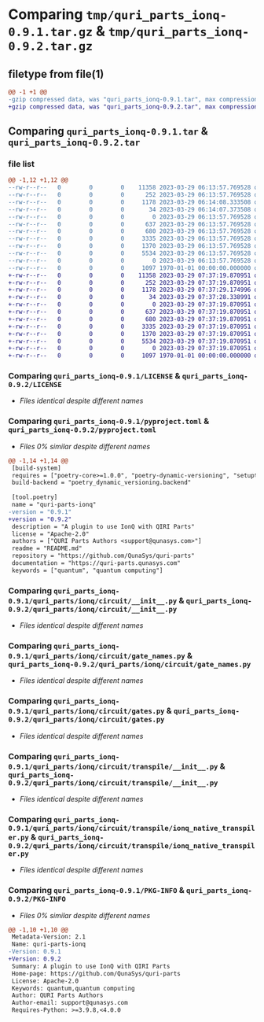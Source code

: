 # Comparing `tmp/quri_parts_ionq-0.9.1.tar.gz` & `tmp/quri_parts_ionq-0.9.2.tar.gz`

## filetype from file(1)

```diff
@@ -1 +1 @@
-gzip compressed data, was "quri_parts_ionq-0.9.1.tar", max compression
+gzip compressed data, was "quri_parts_ionq-0.9.2.tar", max compression
```

## Comparing `quri_parts_ionq-0.9.1.tar` & `quri_parts_ionq-0.9.2.tar`

### file list

```diff
@@ -1,12 +1,12 @@
--rw-r--r--   0        0        0    11358 2023-03-29 06:13:57.769528 quri_parts_ionq-0.9.1/LICENSE
--rw-r--r--   0        0        0      252 2023-03-29 06:13:57.769528 quri_parts_ionq-0.9.1/README.md
--rw-r--r--   0        0        0     1178 2023-03-29 06:14:08.333508 quri_parts_ionq-0.9.1/pyproject.toml
--rw-r--r--   0        0        0       34 2023-03-29 06:14:07.373508 quri_parts_ionq-0.9.1/quri_parts/ionq/NOTICE
--rw-r--r--   0        0        0        0 2023-03-29 06:13:57.769528 quri_parts_ionq-0.9.1/quri_parts/ionq/__init__.py
--rw-r--r--   0        0        0      637 2023-03-29 06:13:57.769528 quri_parts_ionq-0.9.1/quri_parts/ionq/circuit/__init__.py
--rw-r--r--   0        0        0      680 2023-03-29 06:13:57.769528 quri_parts_ionq-0.9.1/quri_parts/ionq/circuit/gate_names.py
--rw-r--r--   0        0        0     3335 2023-03-29 06:13:57.769528 quri_parts_ionq-0.9.1/quri_parts/ionq/circuit/gates.py
--rw-r--r--   0        0        0     1370 2023-03-29 06:13:57.769528 quri_parts_ionq-0.9.1/quri_parts/ionq/circuit/transpile/__init__.py
--rw-r--r--   0        0        0     5534 2023-03-29 06:13:57.769528 quri_parts_ionq-0.9.1/quri_parts/ionq/circuit/transpile/ionq_native_transpiler.py
--rw-r--r--   0        0        0        0 2023-03-29 06:13:57.769528 quri_parts_ionq-0.9.1/quri_parts/ionq/py.typed
--rw-r--r--   0        0        0     1097 1970-01-01 00:00:00.000000 quri_parts_ionq-0.9.1/PKG-INFO
+-rw-r--r--   0        0        0    11358 2023-03-29 07:37:19.870951 quri_parts_ionq-0.9.2/LICENSE
+-rw-r--r--   0        0        0      252 2023-03-29 07:37:19.870951 quri_parts_ionq-0.9.2/README.md
+-rw-r--r--   0        0        0     1178 2023-03-29 07:37:29.174996 quri_parts_ionq-0.9.2/pyproject.toml
+-rw-r--r--   0        0        0       34 2023-03-29 07:37:28.338991 quri_parts_ionq-0.9.2/quri_parts/ionq/NOTICE
+-rw-r--r--   0        0        0        0 2023-03-29 07:37:19.870951 quri_parts_ionq-0.9.2/quri_parts/ionq/__init__.py
+-rw-r--r--   0        0        0      637 2023-03-29 07:37:19.870951 quri_parts_ionq-0.9.2/quri_parts/ionq/circuit/__init__.py
+-rw-r--r--   0        0        0      680 2023-03-29 07:37:19.870951 quri_parts_ionq-0.9.2/quri_parts/ionq/circuit/gate_names.py
+-rw-r--r--   0        0        0     3335 2023-03-29 07:37:19.870951 quri_parts_ionq-0.9.2/quri_parts/ionq/circuit/gates.py
+-rw-r--r--   0        0        0     1370 2023-03-29 07:37:19.870951 quri_parts_ionq-0.9.2/quri_parts/ionq/circuit/transpile/__init__.py
+-rw-r--r--   0        0        0     5534 2023-03-29 07:37:19.870951 quri_parts_ionq-0.9.2/quri_parts/ionq/circuit/transpile/ionq_native_transpiler.py
+-rw-r--r--   0        0        0        0 2023-03-29 07:37:19.870951 quri_parts_ionq-0.9.2/quri_parts/ionq/py.typed
+-rw-r--r--   0        0        0     1097 1970-01-01 00:00:00.000000 quri_parts_ionq-0.9.2/PKG-INFO
```

### Comparing `quri_parts_ionq-0.9.1/LICENSE` & `quri_parts_ionq-0.9.2/LICENSE`

 * *Files identical despite different names*

### Comparing `quri_parts_ionq-0.9.1/pyproject.toml` & `quri_parts_ionq-0.9.2/pyproject.toml`

 * *Files 0% similar despite different names*

```diff
@@ -1,14 +1,14 @@
 [build-system]
 requires = ["poetry-core>=1.0.0", "poetry-dynamic-versioning", "setuptools"]
 build-backend = "poetry_dynamic_versioning.backend"
 
 [tool.poetry]
 name = "quri-parts-ionq"
-version = "0.9.1"
+version = "0.9.2"
 description = "A plugin to use IonQ with QIRI Parts"
 license = "Apache-2.0"
 authors = ["QURI Parts Authors <support@qunasys.com>"]
 readme = "README.md"
 repository = "https://github.com/QunaSys/quri-parts"
 documentation = "https://quri-parts.qunasys.com"
 keywords = ["quantum", "quantum computing"]
```

### Comparing `quri_parts_ionq-0.9.1/quri_parts/ionq/circuit/__init__.py` & `quri_parts_ionq-0.9.2/quri_parts/ionq/circuit/__init__.py`

 * *Files identical despite different names*

### Comparing `quri_parts_ionq-0.9.1/quri_parts/ionq/circuit/gate_names.py` & `quri_parts_ionq-0.9.2/quri_parts/ionq/circuit/gate_names.py`

 * *Files identical despite different names*

### Comparing `quri_parts_ionq-0.9.1/quri_parts/ionq/circuit/gates.py` & `quri_parts_ionq-0.9.2/quri_parts/ionq/circuit/gates.py`

 * *Files identical despite different names*

### Comparing `quri_parts_ionq-0.9.1/quri_parts/ionq/circuit/transpile/__init__.py` & `quri_parts_ionq-0.9.2/quri_parts/ionq/circuit/transpile/__init__.py`

 * *Files identical despite different names*

### Comparing `quri_parts_ionq-0.9.1/quri_parts/ionq/circuit/transpile/ionq_native_transpiler.py` & `quri_parts_ionq-0.9.2/quri_parts/ionq/circuit/transpile/ionq_native_transpiler.py`

 * *Files identical despite different names*

### Comparing `quri_parts_ionq-0.9.1/PKG-INFO` & `quri_parts_ionq-0.9.2/PKG-INFO`

 * *Files 0% similar despite different names*

```diff
@@ -1,10 +1,10 @@
 Metadata-Version: 2.1
 Name: quri-parts-ionq
-Version: 0.9.1
+Version: 0.9.2
 Summary: A plugin to use IonQ with QIRI Parts
 Home-page: https://github.com/QunaSys/quri-parts
 License: Apache-2.0
 Keywords: quantum,quantum computing
 Author: QURI Parts Authors
 Author-email: support@qunasys.com
 Requires-Python: >=3.9.8,<4.0.0
```


